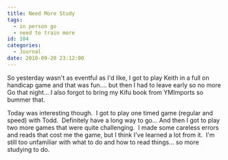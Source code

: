 ```yaml
---
title: Need More Study
tags:
  - in person go
  - need to train more
id: 104
categories:
  - Journal
date: 2010-09-20 23:12:00
---
```


So yesterday wasn't as eventful as I'd like, I got to play Keith in a full on handicap game and that was fun.... but then I had to leave early so no more Go that night... I also forgot to bring my Kifu book from YMImports so bummer that.

Today was interesting though.  I got to play one timed game (regular and speed) with Todd.  Definitely have a long way to go... And then I got to play two more games that were quite challenging.  I made some careless errors and reads that cost me the game, but I think I've learned a lot from it.  I'm still too unfamiliar with what to do and how to read things... so more studying to do.